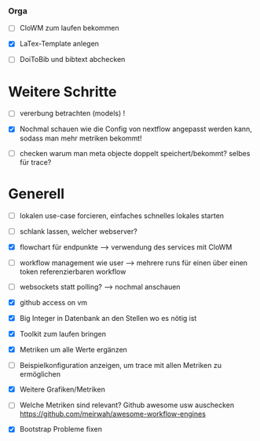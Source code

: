### Orga

- [ ] CloWM zum laufen bekommen
- [x] LaTex-Template anlegen
- [ ] DoiToBib und bibtext abchecken


# Weitere Schritte

 - [ ] vererbung betrachten (models) !
 - [x] Nochmal schauen wie die Config von nextflow angepasst werden kann, sodass man mehr metriken bekommt!
 - [ ] checken warum man meta objecte doppelt speichert/bekommt? selbes für trace?


# Generell
 - [ ] lokalen use-case forcieren, einfaches schnelles lokales starten
 - [ ] schlank lassen, welcher webserver?
 - [x] flowchart für endpunkte --> verwendung des services mit CloWM
 - [ ] workflow management wie user --> mehrere runs für einen über einen token referenzierbaren workflow
 - [ ] websockets statt polling? --> nochmal anschauen
 - [x] github access on vm 
 - [x] Big Integer in Datenbank an den Stellen wo es nötig ist
 - [x] Toolkit zum laufen bringen
 - [x] Metriken um alle Werte ergänzen
 - [ ] Beispielkonfiguration anzeigen, um trace mit allen Metriken zu ermöglichen
 - [x] Weitere Grafiken/Metriken
 - [ ] Welche Metriken sind relevant? Github awesome usw auschecken https://github.com/meirwah/awesome-workflow-engines
 - [x] Bootstrap Probleme fixen



